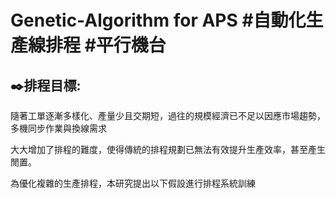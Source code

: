 # Genetic-Algorithm for APS #自動化生產線排程 #平行機台 

✒️排程目標: 
---------------------------------------------------------------------------------------------------------------------------------------------------------------------------------
隨著工單逐漸多樣化、產量少且交期短，過往的規模經濟已不足以因應市場趨勢，多機同步作業與換線需求

大大增加了排程的難度，使得傳統的排程規劃已無法有效提升生產效率，甚至產生閒置。

為優化複雜的生產排程，本研究提出以下假設進行排程系統訓練
